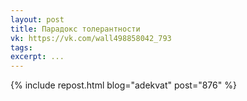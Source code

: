 ```yaml
---
layout: post
title: Парадокс толерантности
vk: https://vk.com/wall498858042_793
tags: 
excerpt: ...
---
```

{% include repost.html blog="adekvat" post="876" %}